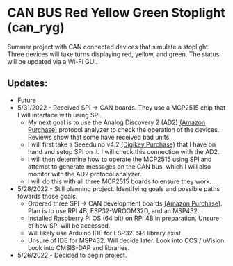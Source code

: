 # CAN BUS Red Yellow Green Stoplight (can_ryg)
Summer project with CAN connected devices that simulate a stoplight. Three devices will take turns displaying red, yellow, and green. The status will be updated via a Wi-Fi GUI.

## Updates:

+ Future
+ 5/31/2022 - Received SPI -> CAN boards. They use a MCP2515 chip that I will interface with using SPI.
  + My next goal is to use the Analog Discovery 2 (AD2) [(Amazon Purchase)](https://digilent.com/shop/analog-discovery-2-100ms-s-usb-oscilloscope-logic-analyzer-and-variable-power-supply/?gclid=CjwKCAjwv-GUBhAzEiwASUMm4m5055qDvtA0vQVgSKHWfF5posYgGCk8NiQnRaYt99fyTiaV42Nt7xoCv-8QAvD_BwE) protocol analyzer to check the operation of the devices. Reviews show that some have received bad units.
  + I will first take a Seeeduino v4.2 [(Digikey Purchase)](https://www.digikey.com/en/products/detail/seeed-technology-co-ltd/102010026/5774914?s=N4IgTCBcDaIIwAYwMUgbCAugXyA) that I have on hand and setup SPI on it. I will check this connection with the AD2.
  + I will then determine how to operate the MCP2515 using SPI and attempt to generate messages on the CAN bus, which I will also monitor with the AD2 protocol analyzer.
  + I will do this with all three MCP2515 boards to ensure they work.
+ 5/28/2022 - Still planning project. Identifying goals and possible paths towards those goals.
  + Ordered three SPI -> CAN development boards [(Amazon Purchase)](https://www.amazon.com/gp/product/B07J9KZ4L4/ref=ppx_yo_dt_b_asin_title_o00_s00?ie=UTF8&psc=1). Plan is to use RPI 4B, ESP32-WROOM32D, and an MSP432.
  + Installed Raspberry Pi OS (64 bit) on RPI 4B in preparation. Unsure of how SPI will be accessed.
  + Will likely use Arduino IDE for ESP32. SPI library exist.
  + Unsure of IDE for MSP432. Will decide later. Look into CCS / uVision. Look into CMSIS-DAP and libraries.
+ 5/26/2022 - Decided to begin project.

